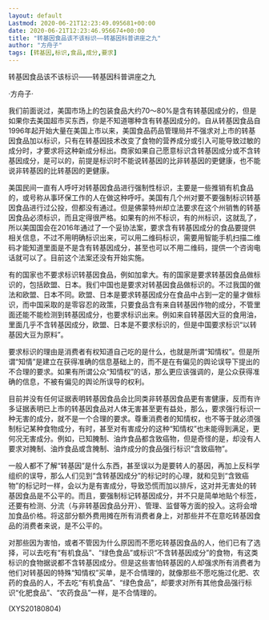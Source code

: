 ```yaml
---
layout: default
Lastmod: 2020-06-21T12:23:49.095681+00:00
date: 2020-06-21T12:23:46.956674+00:00
title: "转基因食品该不该标识——转基因科普讲座之九"
author: "方舟子"
tags: [转基因,标识,食品,成分,要求]
---
```


转基因食品该不该标识——转基因科普讲座之九

·方舟子·

我们前面说过，美国市场上的包装食品大约70～80%是含有转基因成分的，但是如果你去美国超市买东西，你是不知道哪种含有转基因成分的。自从转基因食品自1996年起开始大量在美国上市以来，美国食品药品管理局并不强求对上市的转基因食品加以标识，只有在转基因技术改变了食物的营养成分或引入可能导致过敏的成分时，才要求将这种新成分标出。商家如果自己愿意标识含转基因成分或不含转基因成分，是可以的，前提是标识时不能说转基因的比非转基因的更健康，也不能说非转基因的比转基因的更健康。

美国民间一直有人呼吁对转基因食品进行强制性标识，主要是一些推销有机食品的，或号称从事环保工作的人在做这种呼吁。美国有几个州对要不要强制标识转基因食品进行过公投，但都没有通过。但是佛蒙特州却立法要求在这个州销售的转基因食品必须标识，而且定得很严格。如果有的州不标识，有的州标识，这就乱了，所以美国国会在2016年通过了一个妥协法案，要求含有转基因成分的食品要提供相关信息，不过不用明确标识出来，可以用二维码标识，需要用智能手机扫描二维码才能知道里面是不是含有转基因成分，甚至也可以不用二维码，提供一个咨询电话就可以了。目前这个法案还没有开始实施。

有的国家也不要求标识转基因食品，例如加拿大。有的国家是要求转基因食品做标识的，包括欧盟、日本。我们中国也是要求对转基因食品做标识的。不过我国的做法和欧盟、日本不同。欧盟、日本是要求转基因成分在食品中占到一定的量才做标识，而中国采取的是零容忍的政策，只要食品含有来自转基因作物的成分，不管里面还能不能检测到转基因成分，也要求标识出来。例如来自转基因大豆的食用油，里面几乎不含转基因成分，欧盟、日本是不要求标识的，但是中国要求标识“以转基因大豆为原料”。

要求标识的理由是消费者有权知道自己吃的是什么，也就是所谓“知情权”。但是所谓“知情”是建立在获得准确的信息基础上的，而不是在有偏见的舆论误导下提出的不合理的要求。如果有所谓公众“知情权”的话，那么更应该强调的，是公众获得准确的信息，不被有偏见的舆论所误导的权利。

目前并没有任何证据表明转基因食品会比同类非转基因食品更有害健康，反而有许多证据表明已上市的转基因食品对人体无害甚至更有益处，那么，要求强行标识一种无害的成分，就不是一个合理的要求。尊重消费者的知情权，也不等于就必须强制标记某种食物成分，有时，甚至对有害成分的这种“知情权”也未能得到满足，更何况无害成分。例如，已知腌制、油炸食品都含致癌物，但是奇怪的是，却没有人要求对腌制、油炸食品或含腌制、油炸成分的食品强行标识“含致癌物”。

一般人都不了解“转基因”是什么东西，甚至误以为是要转人的基因，再加上反科学组织的误导，那么人们见到“含转基因成分”的标记时的心理，就和见到“含致癌物”的标记时一样，会以为是有害成分，导致恐慌而加以排斥，这对并无害处的转基因食品是不公平的。而且，要强制标记转基因成分，并不只是简单地贴个标签，还要有检测、分流（与非转基因食品分开）、管理、监督等方面的投入。这将会增加食品价格。将这部分额外费用摊在所有消费者身上，对那些并不在意吃转基因食品的消费者来说，是不公平的。

对那些因为害怕，或者不管因为什么原因而不愿吃转基因食品的人，他们已有了选择，可以去吃有“有机食品”、“绿色食品”或标识“不含转基因成分”的食物，有这类标识的食物据说都不含转基因成分。但是这些害怕转基因的人却强求所有消费者为他们对转基因的特殊“知情权”买单，是不合情理的，就像那些不愿吃施过化肥、农药的食品的人，不去吃“有机食品”、“绿色食品”，却要求对所有其他食品强行标识“化肥食品”、“农药食品”一样，是不合情理的。

(XYS20180804)

